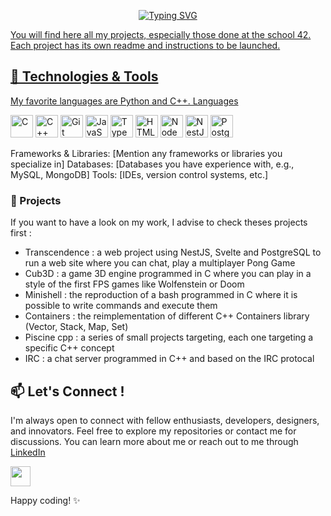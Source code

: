 <p align="center">
  <a href="https://git.io/typing-svg"><img src="https://readme-typing-svg.demolab.com?font=Fira+Code&pause=1000&color=B3B3B3&center=true&vCenter=true&width=435&lines=Hi+there+%F0%9F%91%8B+Welcome+to+my+Github+!!" alt="Typing SVG"/>
</p>

You will find here all my projects, especially those done at the school 42. Each project has its own readme and instructions to be launched.



## 🚀 Technologies & Tools
My favorite languages are Python and C++. 
Languages
<p align="left"> <a href="https://docs.microsoft.com/en-us/cpp/?view=msvc-170" target="_blank" rel="noreferrer"><img src="https://raw.githubusercontent.com/danielcranney/readme-generator/main/public/icons/skills/c-colored.svg" width="36" height="36" alt="C" /></a>
<a href="https://docs.microsoft.com/en-us/cpp/?view=msvc-170" target="_blank" rel="noreferrer"><img src="https://raw.githubusercontent.com/danielcranney/readme-generator/main/public/icons/skills/cplusplus-colored.svg" width="36" height="36" alt="C++" /></a>
<a href="https://git-scm.com/" target="_blank" rel="noreferrer"><img src="https://raw.githubusercontent.com/danielcranney/readme-generator/main/public/icons/skills/git-colored.svg" width="36" height="36" alt="Git" /></a>
<a href="https://developer.mozilla.org/en-US/docs/Web/JavaScript" target="_blank" rel="noreferrer"><img src="https://raw.githubusercontent.com/danielcranney/readme-generator/main/public/icons/skills/javascript-colored.svg" width="36" height="36" alt="JavaScript" /></a> 
<a href="https://www.typescriptlang.org/" target="_blank" rel="noreferrer"><img src="https://raw.githubusercontent.com/danielcranney/readme-generator/main/public/icons/skills/typescript-colored.svg" width="36" height="36" alt="TypeScript" /></a>
<a href="https://developer.mozilla.org/en-US/docs/Glossary/HTML5" target="_blank" rel="noreferrer"><img src="https://raw.githubusercontent.com/danielcranney/readme-generator/main/public/icons/skills/html5-colored.svg" width="36" height="36" alt="HTML5" /></a> 
<a href="https://nodejs.org/en/" target="_blank" rel="noreferrer"><img src="https://raw.githubusercontent.com/danielcranney/readme-generator/main/public/icons/skills/nodejs-colored.svg" width="36" height="36" alt="NodeJS" /></a>
<a href="https://docs.nestjs.com/" target="_blank" rel="noreferrer"><img src="https://raw.githubusercontent.com/danielcranney/readme-generator/main/public/icons/skills/nestjs-colored.svg" width="36" height="36" alt="NestJS" /></a>
<a href="https://www.postgresql.org/" target="_blank" rel="noreferrer"><img src="https://raw.githubusercontent.com/danielcranney/readme-generator/main/public/icons/skills/postgresql-colored.svg" width="36" height="36" alt="PostgreSQL" /></a> 


Frameworks & Libraries: [Mention any frameworks or libraries you specialize in]
Databases: [Databases you have experience with, e.g., MySQL, MongoDB]
Tools: [IDEs, version control systems, etc.]
### 🌟 Projects
If you want to have a look on my work, I advise to check theses projects first :
- Transcendence : a web project using NestJS, Svelte and PostgreSQL to run a web site where you can chat, play a multiplayer Pong Game
- Cub3D : a game 3D engine programmed in C where you can play in a style of the first FPS games like Wolfenstein or Doom
- Minishell : the reproduction of a bash programmed in C where it is possible to write commands and execute them
- Containers : the reimplementation of different C++ Containers library (Vector, Stack, Map, Set)
- Piscine cpp : a series of small projects targeting, each one targeting a specific C++ concept 
- IRC : a chat server programmed in C++ and based on the IRC protocal
  




## 📫 Let's Connect !
I'm always open to connect with fellow enthusiasts, developers, designers, and innovators. Feel free to explore my repositories or contact me for discussions.
You can learn more about me or reach out to me through [LinkedIn](www.linkedin.com/in/yann-bellot-39531baa)
<p align="left"> 
<a href="https://www.linkedin.com/in/yann-bellot-39531baa" target="_blank" rel="noreferrer"><img src="https://raw.githubusercontent.com/danielcranney/readme-generator/main/public/icons/socials/linkedin.svg" width="32" height="32" /></a></p>


Happy coding! ✨


<!--
**YannRepo/YannRepo** is a ✨ _special_ ✨ repository because its `README.md` (this file) appears on your GitHub profile.

Here are some ideas to get you started:

- 🔭 I’m currently working on ...
- 🌱 I’m currently learning ...
- 👯 I’m looking to collaborate on ...
- 🤔 I’m looking for help with ...
- 💬 Ask me about ...
- 📫 How to reach me: ...
- 😄 Pronouns: ...
- ⚡ Fun fact: ...
-->
